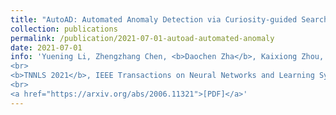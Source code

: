 ```yaml
---
title: "AutoAD: Automated Anomaly Detection via Curiosity-guided Search and Self-imitation Learning"
collection: publications
permalink: /publication/2021-07-01-autoad-automated-anomaly
date: 2021-07-01
info: 'Yuening Li, Zhengzhang Chen, <b>Daochen Zha</b>, Kaixiong Zhou, Haifeng Jin, Haifeng Chen, Xia Hu
<br>
<b>TNNLS 2021</b>, IEEE Transactions on Neural Networks and Learning Systems
<br>
<a href="https://arxiv.org/abs/2006.11321">[PDF]</a>'
---
```

